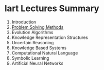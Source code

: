 # Iart Lectures Summary

 1. Introduction
 2. [Problem Solving Methods]()
 3. Evolution Algorithms
 4. Knowledge Representation Structures
 5. Uncertain Reasoning
 6. Knowledge Based Systems
 7. Computational Natural Language
 8. Symbolic Learning
 9. Artificial Neural Networks
